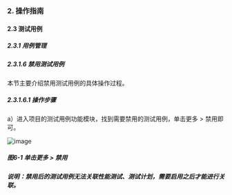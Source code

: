 ### 2. 操作指南

#### 2.3 测试用例

##### 2.3.1 用例管理

##### 2.3.1.6 禁用测试用例

本节主要介绍禁用测试用例的具体操作过程。

##### 2.3.1.6.1 操作步骤

a）进入项目的测试用例功能模块，找到需要禁用的测试用例，单击更多 > 禁用即可。

![image](https://user-images.githubusercontent.com/79617492/185882806-a5b2b7b3-2c9c-4d13-804b-8cbb9a01cc69.png)

##### 图6-1 单击更多 > 禁用

##### 说明：禁用后的测试用例无法关联性能测试、测试计划，需要启用之后才能进行关联。
